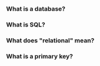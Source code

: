 
### What is a database?

### What is SQL?

### What does "relational" mean? 

### What is a primary key? 


